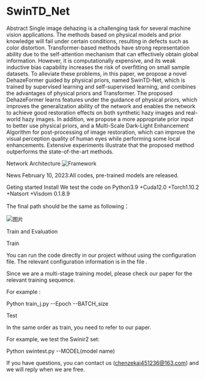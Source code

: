 # SwinTD_Net

Abstract
Single image dehazing is a challenging task for several machine vision applications. The methods based on physical models and prior knowledge will fail under certain conditions, resulting in defects such as color distortion. Transformer-based methods have strong representation ability due to the self-attention mechanism that can effectively obtain global information. However, it is computationally expensive, and its weak inductive bias capability increases the risk of overfitting on small sample datasets. To alleviate these problems, in this paper, we propose a novel DehazeFormer guided by physical priors, named SwinTD-Net, which is trained by supervised learning and self-supervised learning, and combines the advantages of physical priors and Transformer. The proposed DehazeFormer learns features under the guidance of physical priors, which improves the generalization ability of the network and enables the network to achieve good restoration effects on both synthetic hazy images and real-world hazy images. In addition, we propose a more appropriate prior input to better use physical priors, and a Multi-Scale Dark-Light Enhancement Algorithm for post-processing of image restoration, which can improve the visual perception quality of human eyes while performing some local enhancements. Extensive experiments illustrate that the proposed method outperforms the state-of-the-art methods.

Network Architecture
![Framework](https://user-images.githubusercontent.com/55275107/217823776-1effc3a0-7559-4260-b755-9dc274d37168.png)


News
February 10, 2023:All codes, pre-trained models are released.

Geting started
Install
We test the code on Python3.9 +Cuda12.0 +Torch1.10.2 +Natsort +Visdom 0.1.8.9

The final path should be the same as following：

![图片](https://user-images.githubusercontent.com/55275107/217825361-7ae677d6-974e-4b2d-bad0-15bb87223548.png)



Train and Evaluation

Train 

You can run the code directly in our project without using the configuration file. The relevant configuration information is in the file .

Since we are a multi-stage training model, please check our paper for the relevant training sequence.

For example :

Python train_j.py --Epoch --BATCH_size

Test

In the same order as train, you need to refer to our paper.

For example, we test the Swinir2 set:

Python swintest.py --MODEL(model name)

If you have questions, you can contact us (chenzekai451236@163.com) and we will reply when we are free.
